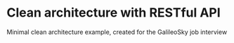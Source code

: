 # Clean architecture with RESTful API
Minimal clean architecture example, created for the GalileoSky job interview

